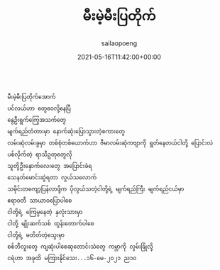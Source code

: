 ﻿---
_publicize_job_id: "59310318898"
_rest_api_client_id: "11"
_rest_api_published: "1"
author: sailaopoeng
categories:
  - poems
date: "2021-05-16T11:42:00+00:00"
parent_post_id: null
post_id: "31"
timeline_notification: "1623066197"
title: မီးမဲ့မီးပြတိုက်
url: /2021/05/16/မီးမဲ့မီးပြတိုက်/

---
```

မီးမဲ့မီးပြတိုက်အောက်
ပင်လယ်ဟာ တွေဝေလို့နေပြီ
နွေဦးရွက်ကြွေအသက်တွေ
မျက်ရည်တံတားမှာ နောက်ဆုံးပြောသွားတဲ့စကားတွေ
လမ်းဆုံလမ်းခွမှာ တစ်စုံတစ်ယောက်ဟာ ဇီမာလမ်းဆုံကဗျာကို ရွတ်နေတယ်ငါတို့ ပြောင်းလဲပစ်လိုက်တဲ့ ရာသီဥတုတွေလို
သူတို့ဦးနှောက်လေးတွေ အပြောင်းခံရ
သေနတ်မောင်းဆွဲရတာ လွယ်သလောက်
သမိုင်းတကျော့ပြန်လာဖို့က ပိုလွယ်သတဲ့ငါတို့ရဲ့ မျက်ရည်ကြီး မျက်ရည်ငယ်မှာ
ဧရာဝတီ သာယာဝပြောပါစေ
ငါတို့ရဲ့ ကြေမွနေတဲ့ နှလုံးသားမှာ
ငါတို့ မျိုးဆက်သစ် ထွန်းတောက်ပါစေ
ငါတို့ရဲ့ မတိတ်တဲ့သွေးမှာ
စစ်ဘီလူးတွေ ကျဆုံးပါစေဆုတောင်းသံတွေ ကမ္ဘာကို လွမ်းခြုံလို့
ငရဲဟာ အခုထိ မကြားနိုင်သေး...၁၆-မေ-၂၀၂၁ ည၁၀
```
